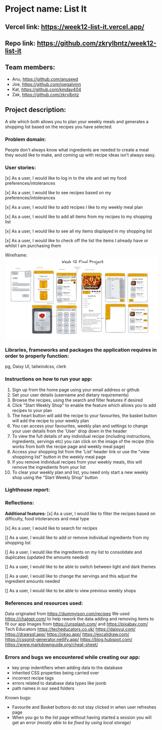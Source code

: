 # Project name: List It

## Vercel link: https://week12-list-it.vercel.app/

## Repo link: https://github.com/zkrylbntz/week12-list-it

## Team members:

- Anu, https://github.com/anuseed
- Joe, https://github.com/joegalvinn
- Kat, https://github.com/kmday404
- Zak, https://github.com/zkrylbntz

## Project description:

A site which both allows you to plan your weekly meals and generates a shopping list based on the recipes you have selected.

### Problem domain:

People don't always know what ingredients are needed to create a meal they would like to make, and coming up with recipe ideas isn't always easy.

### User stories:

[x] As a user, I would like to log in to the site and set my food preferences/intolerances

[x] As a user, I would like to see recipes based on my preferences/intolerances

[x] As a user, I would like to add recipes I like to my weekly meal plan

[x] As a user, I would like to add all items from my recipes to my shopping list

[x] As a user, I would like to see all my items displayed in my shopping list

[x] As a user, I would like to check off the list the items I already have or whilst I am purchasing them

Wireframe: ![wireframe](./public/wireframe.png)

### Libraries, frameworks and packages the application requires in order to properly function:

pg, Daisy UI, tailwindcss, clerk

### Instructions on how to run your app:

1. Sign up from the home page using your email address or github
2. Set your user details (username and dietary requirements)
3. Browse the recipes, using the search and filter features if desired
4. Click "Start Weekly Shop" to enable the feature which allows you to add recipes to your plan
5. The heart button will add the recipe to your favourites, the basket button will add the recipe to your weekly plan
6. You can access your favourites, weekly plan and settings to change your user details from the 'User' drop down in the header
7. To view the full details of any individual recipe (including instructions, ingredients, servings etc) you can click on the image of the recipe (this works from both the recipe page and weekly meal page)
8. Access your shopping list from the 'List' header link or use the "view shoppinng list" button in the weekly meal page
9. If you remove individual recipes from your weekly meals, this will remove the ingredients from your list
10. To clear your weekly plan and list, you need only start a new weekly shop using the "Start Weekly Shop" button

### Lighthouse report:

### Reflections:

**Additional features:**
[x] As a user, I would like to filter the recipes based on difficulty, food intolerances and meal type

[x] As a user, I would like to search for recipes

[] As a user, I would like to add or remove individual ingredients from my shopping list

[] As a user, I would like the ingredients on my list to consolidate and duplicates (updated the amounts needed)

[] As a user, I would like to be able to switch between light and dark themes

[] As a user, I would like to change the servings and this adjust the ingredient amounts needed

[] As a user, I would like to be able to view previous weekly shops

### References and resources used:

Data originated from https://dummyjson.com/recipes
We used https://chatgpt.com/ to help rework the data adding and removing items to fit our app
Images from https://unsplash.com/ and https://pixabay.com/
Tech Educators https://techeducators.co.uk/
https://daisyui.com/
https://drawsql.app/
https://okso.app/
https://excalidraw.com/
https://cssgrid-generator.netlify.app/
https://blog.hubspot.com/
https://www.markdownguide.org/cheat-sheet/

### Errors and bugs we encountered while creating our app:

- key prop indentifiers when adding data to the database
- inherited CSS properties being carried over
- incorrect recipe tags
- errors related to database data types like jsonb
- path names in our seed folders

Known bugs:

- Favourite and Basket buttons do not stay clicked in when user refreshes page
- When you go to the list page without having started a session you will get an error
  _(mostly able to be fixed by using local storage)_
